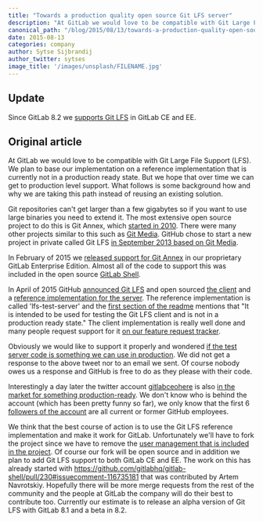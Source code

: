 ```yaml
---
title: "Towards a production quality open source Git LFS server"
description: "At GitLab we would love to be compatible with Git Large File Support (LFS)."
canonical_path: "/blog/2015/08/13/towards-a-production-quality-open-source-git-lfs-server/"
date: 2015-08-13
categories: company
author: Sytse Sijbrandij
author_twitter: sytses
image_title: '/images/unsplash/FILENAME.jpg'
---
```


## Update

Since GitLab 8.2 we [supports Git LFS](/blog/2015/11/23/announcing-git-lfs-support-in-gitlab/) in GitLab CE and EE.

## Original article

At GitLab we would love to be compatible with Git Large File Support (LFS).
We plan to base our implementation on a reference implementation that is currently not in a production ready state.
But we hope that over time we can get to production level support.
What follows is some background how and why we are taking this path instead of reusing an existing solution.

<!-- more -->

Git repositories can't get larger than a few gigabytes so if you want to use large binaries you need to extend it.
The most extensive open source project to do this is Git Annex, which [started in 2010](https://en.wikipedia.org/wiki/Git-annex).
There were many other projects similar to this such as [Git Media](https://github.com/alebedev/git-media).
GitHub chose to start a new project in private called Git LFS [in September 2013 based on Git Media](https://github.com/github/git-lfs/commit/d8f780329b64e789553bc8ccccfb993ebc430325).

In February of 2015 we [released support for Git Annex](/blog/2015/02/17/gitlab-annex-solves-the-problem-of-versioning-large-binaries-with-git/) in our proprietary GitLab Enterprise Edition.
Almost all of the code to support this was included in the open source [GitLab Shell](https://gitlab.com/gitlab-org/gitlab-shell).

In April of 2015 GitHub [announced Git LFS](https://github.com/blog/1986-announcing-git-large-file-storage-lfs) and open sourced [the client](https://github.com/github/git-lfs) and a [reference implementation for the server](https://github.com/github/lfs-test-server).
The reference implementation is called 'lfs-test-server' and the [first section of the readme](https://github.com/github/lfs-test-server#lfs-test-server) mentions that "It is intended to be used for testing the Git LFS client and is not in a production ready state."
The client implementation is really well done and many people request support for it [on our feature request tracker](http://feedback.gitlab.com/forums/176466-general/suggestions/7502608-git-large-file-storage-lfs-support).

Obviously we would like to support it properly and wondered [if the test server code is something we can use in production](https://twitter.com/gitlab/status/623089117983821824).
We did not get a response to the above tweet nor to an email we sent.
Of course nobody owes us a response and GitHub is free to do as they please with their code.

Interestingly a day later the twitter account [gitlabceohere](https://twitter.com/gitlabceohere) is also [in the market for something production-ready](https://twitter.com/gitlabceohere/status/623521722424295425).
We don't know who is behind the account (which has been pretty funny so far), we only know that the first 6 [followers of the account](https://twitter.com/gitlabceohere/followers) are all current or former GitHub employees.

We think that the best course of action is to use the Git LFS reference implementation and make it work for GitLab.
Unfortunately we'll have to fork the project since we have to remove the [user management that is included in the project](https://github.com/github/lfs-test-server#running).
Of course our fork will be open source and in addition we plan to add Git LFS support to both GitLab CE and EE.
The work on this has already started with https://github.com/gitlabhq/gitlab-shell/pull/230#issuecomment-116735181 that was contributed by Artem Navrotskiy.
Hopefully there will be more merge requests from the rest of the community and the people at GitLab the company will do their best to contribute too.
Currently our estimate is to release an alpha version of Git LFS with GitLab 8.1 and a beta in 8.2.
